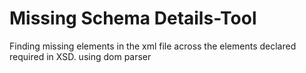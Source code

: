 # Missing Schema Details-Tool
Finding missing elements in the xml file across the elements declared required in XSD. using dom parser
